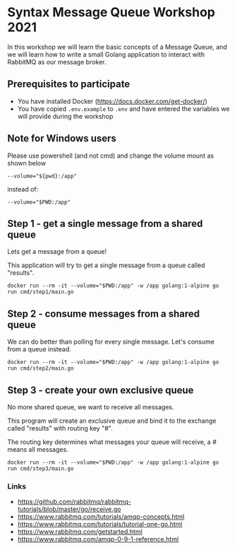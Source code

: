# Syntax Message Queue Workshop 2021

In this workshop we will learn the basic concepts of a Message Queue, and we will learn how to write a small Golang
application to interact with RabbitMQ as our message broker.

## Prerequisites to participate

- You have installed Docker (https://docs.docker.com/get-docker/)
- You have copied `.env.example` to `.env` and have entered the variables we will provide during the workshop

## Note for Windows users

Please use powershell (and not cmd) and change the volume mount as shown below

```shell
--volume="${pwd}:/app"
```

instead of:

```shell
--volume="$PWD:/app"
```

## Step 1 - get a single message from a shared queue

Lets get a message from a queue!

This application will try to get a single message from a queue called "results".

```shell
docker run --rm -it --volume="$PWD:/app" -w /app golang:1-alpine go run cmd/step1/main.go
```

## Step 2 - consume messages from a shared queue

We can do better than polling for every single message. Let's consume from a queue instead.

```shell
docker run --rm -it --volume="$PWD:/app" -w /app golang:1-alpine go run cmd/step2/main.go
```

## Step 3 - create your own exclusive queue

No more shared queue, we want to receive all messages.

This program will create an exclusive queue and bind it to the exchange called "results" with routing key "#".

The routing key determines what messages your queue will receive, a # means all messages.

```shell
docker run --rm -it --volume="$PWD:/app" -w /app golang:1-alpine go run cmd/step3/main.go
```

### Links

- https://github.com/rabbitmq/rabbitmq-tutorials/blob/master/go/receive.go
- https://www.rabbitmq.com/tutorials/amqp-concepts.html
- https://www.rabbitmq.com/tutorials/tutorial-one-go.html
- https://www.rabbitmq.com/getstarted.html
- https://www.rabbitmq.com/amqp-0-9-1-reference.html
